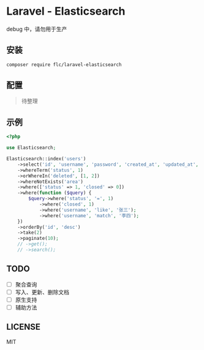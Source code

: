 # Laravel - Elasticsearch

debug 中，请勿用于生产

## 安装

```bash
composer require flc/laravel-elasticsearch
```

## 配置

> 待整理

## 示例

```php
<?php

use Elasticsearch;

Elasticsearch::index('users')
    ->select('id', 'username', 'password', 'created_at', 'updated_at', 'status', 'deleted')
    ->whereTerm('status', 1)
    ->orWhereIn('deleted', [1, 2])
    ->whereNotExists('area')
    ->where(['status' => 1, 'closed' => 0])
    ->where(function ($query) {
        $query->where('status', '=', 1)
            ->where('closed', 1)
            ->where('username', 'like', '张三');
            ->where('username', 'match', '李四');
    })
    ->orderBy('id', 'desc')
    ->take(2)
    ->paginate(10);
    // ->get();
    // ->search();
```

## TODO

- [ ] 聚合查询
- [ ] 写入、更新、删除文档
- [ ] 原生支持
- [ ] 辅助方法

## LICENSE

MIT